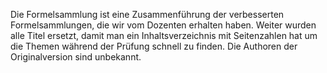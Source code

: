 Die Formelsammlung ist eine Zusammenführung der verbesserten Formelsammlungen, die wir vom Dozenten erhalten haben. Weiter wurden alle Titel ersetzt, damit man ein Inhaltsverzeichnis mit Seitenzahlen hat um die Themen während der Prüfung schnell zu finden. Die Authoren der Originalversion sind unbekannt.
